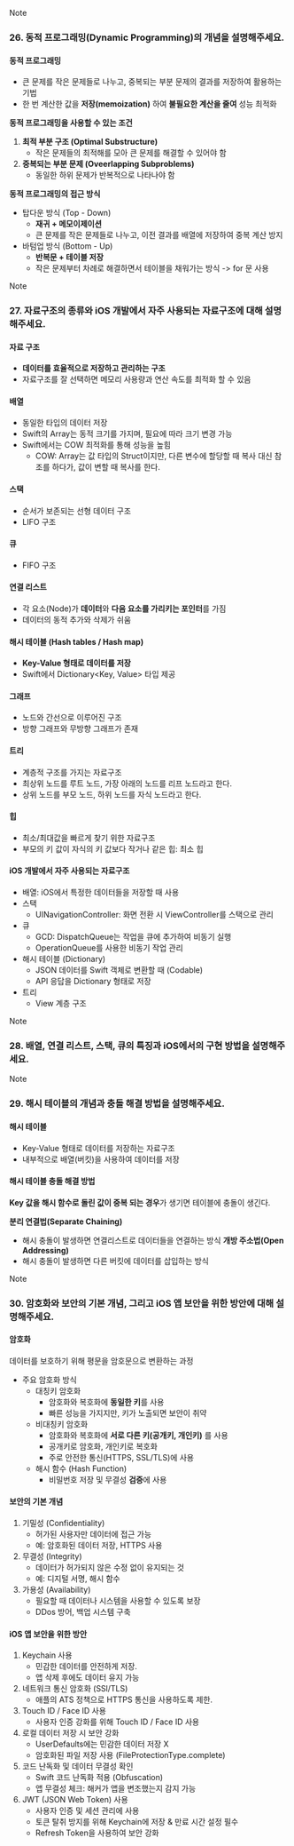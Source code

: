 > [!note]
> ### 26. 동적 프로그래밍(Dynamic Programming)의 개념을 설명해주세요.
#### 동적 프로그래밍
- 큰 문제를 작은 문제들로 나누고, 중복되는 부분 문제의 결과를 저장하여 활용하는 기법
- 한 번 계산한 값을 **저장(memoization)** 하여 **불필요한 계산을 줄여** 성능 최적화

**동적 프로그래밍을 사용할 수 있는 조건**
1. **최적 부분 구조 (Optimal Substructure)**
	- 작은 문제들의 최적해를 모아 큰 문제를 해결할 수 있어야 함
2. **중복되는 부분 문제 (Oveerlapping Subproblems)**
	- 동일한 하위 문제가 반복적으로 나타나야 함

**동적 프로그래밍의 접근 방식**
- 탑다운 방식 (Top - Down)
	- **재귀 + 메모이제이션**
	- 큰 문제를 작은 문제들로 나누고, 이전 결과를 배열에 저장하여 중복 계산 방지
- 바텀업 방식 (Bottom - Up)
	- **반복문 + 테이블 저장**
	- 작은 문제부터 차례로 해결하면서 테이블을 채워가는 방식 -> for 문 사용

> [!note]
> ### 27. 자료구조의 종류와 iOS 개발에서 자주 사용되는 자료구조에 대해 설명해주세요.
#### 자료 구조
- **데이터를 효율적으로 저장하고 관리하는 구조**
- 자료구조를 잘 선택하면 메모리 사용량과 연산 속도를 최적화 할 수 있음
#### 배열
- 동일한 타입의 데이터 저장
- Swift의 Array는 동적 크기를 가지며, 필요에 따라 크기 변경 가능
- Swift에서는 COW 최적화를 통해 성능을 높힘
	- COW: Array는 값 타입의 Struct이지만, 다른 변수에 할당할 때 복사 대신 참조를 하다가, 값이 변할 때 복사를 한다.
#### 스택
- 순서가 보존되는 선형 데이터 구조
- LIFO 구조
#### 큐
- FIFO 구조
#### 연결 리스트
- 각 요소(Node)가 **데이터**와 **다음 요소를 가리키는 포인터**를 가짐
- 데이터의 동적 추가와 삭제가 쉬움
#### 해시 테이블 (Hash tables / Hash map)
- **Key-Value 형태로 데이터를 저장**
- Swift에서 Dictionary<Key, Value> 타입 제공
#### 그래프
- 노드와 간선으로 이루어진 구조
- 방향 그래프와 무방향 그래프가 존재
#### 트리
- 계층적 구조를 가지는 자료구조
- 최상위 노드를 루트 노드, 가장 아래의 노드를 리프 노드라고 한다.
- 상위 노드를 부모 노드, 하위 노드를 자식 노드라고 한다.
#### 힙
- 최소/최대값을 빠르게 찾기 위한 자료구조
- 부모의 키 값이 자식의 키 값보다 작거나 같은 힙: 최소 힙
#### iOS 개발에서 자주 사용되는 자료구조
- 배열: iOS에서 특정한 데이터들을 저장할 때 사용
- 스택
	- UINavigationController: 화면 전환 시 ViewController를 스택으로 관리
- 큐
	- GCD: DispatchQueue는 작업을 큐에 추가하여 비동기 실행
	- OperationQueue를 사용한 비동기 작업 관리
- 해시 테이블 (Dictionary)
	- JSON 데이터를 Swift 객체로 변환할 때 (Codable)
	- API 응답을 Dictionary 형태로 저장
- 트리
	- View 계층 구조

> [!note]
> ### 28. 배열, 연결 리스트, 스택, 큐의 특징과 iOS에서의 구현 방법을 설명해주세요.

> [!note]
> ### 29. 해시 테이블의 개념과 충돌 해결 방법을 설명해주세요.
#### 해시 테이블
- Key-Value 형태로 데이터를 저장하는 자료구조
- 내부적으로 배열(버킷)을 사용하여 데이터를 저장
#### 해시 테이블 충돌 해결 방법
**Key 값을 해시 함수로 돌린 값이 중복 되는 경우**가 생기면 테이블에 충돌이 생긴다.

**분리 연결법(Separate Chaining)**
- 해시 충돌이 발생하면 연결리스트로 데이터들을 연결하는 방식
**개방 주소법(Open Addressing)**
- 해시 충돌이 발생하면 다른 버킷에 데이터를 삽입하는 방식

> [!note]
> ### 30. 암호화와 보안의 기본 개념, 그리고 iOS 앱 보안을 위한 방안에 대해 설명해주세요.
#### 암호화
데이터를 보호하기 위해 평문을 암호문으로 변환하는 과정
- 주요 암호화 방식
	- 대칭키 암호화
		- 암호화와 복호화에 **동일한 키**를 사용
		- 빠른 성능을 가지지만, 키가 노출되면 보안이 취약
	- 비대칭키 암호화
		- 암호화와 복호화에 **서로 다른 키(공개키, 개인키)** 를 사용
		- 공개키로 암호화, 개인키로 복호화
		- 주로 안전한 통신(HTTPS, SSL/TLS)에 사용
	- 해시 함수 (Hash Function)
		- 비밀번호 저장 및 무결성 **검증**에 사용
#### 보안의 기본 개념
1. 기밀성 (Confidentiality)
	- 허가된 사용자만 데이터에 접근 가능
	- 예: 암호화된 데이터 저장, HTTPS 사용
2. 무결성 (Integrity)
	- 데이터가 허가되지 않은 수정 없이 유지되는 것
	- 예: 디지털 서명, 해시 함수
3. 가용성 (Availability)
	- 필요할 때 데이터나 시스템을 사용할 수 있도록 보장
	- DDos 방어, 백업 시스템 구축
#### iOS 앱 보안을 위한 방안
1. Keychain 사용
	- 민감한 데이터를 안전하게 저장.
	- 앱 삭제 후에도 데이터 유지 가능
2. 네트워크 통신 암호화 (SSl/TLS)
	- 애플의 ATS 정책으로 HTTPS 통신을 사용하도록 제한.
3. Touch ID / Face ID 사용
	- 사용자 인증 강화를 위해 Touch ID / Face ID 사용
4. 로컬 데이터 저장 시 보안 강화
	- UserDefaults에는 민감한 데이터 저장 X
	- 암호화된 파일 저장 사용 (FileProtectionType.complete)
5. 코드 난독화 및 데이터 무결성 확인
	- Swift 코드 난독화 적용 (Obfuscation)
	- 앱 무결성 체크: 해커가 앱을 변조했는지 감지 가능
6. JWT (JSON Web Token) 사용
	- 사용자 인증 및 세션 관리에 사용
	- 토큰 탈취 방지를 위해 Keychain에 저장 & 만료 시간 설정 필수
	- Refresh Token을 사용하여 보안 강화 